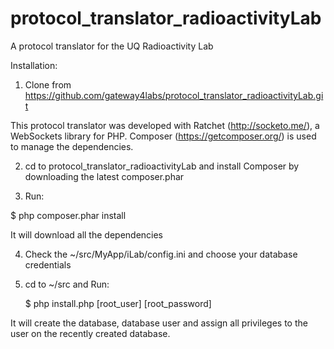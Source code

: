 protocol_translator_radioactivityLab
====================================

A protocol translator for the UQ Radioactivity Lab

Installation:

1. Clone from https://github.com/gateway4labs/protocol_translator_radioactivityLab.git

This protocol translator was developed with Ratchet (http://socketo.me/), a WebSockets library for PHP.
Composer (https://getcomposer.org/) is used to manage the dependencies.

2. cd to protocol_translator_radioactivityLab and install Composer by downloading the latest composer.phar

3. Run:

  $ php composer.phar install

It will download all the dependencies

4. Check the ~/src/MyApp/iLab/config.ini and choose your database credentials

5. cd to ~/src and Run:

   $ php install.php [root_user] [root_password]

It will create the database, database user and assign all privileges to the user on the recently created database.


